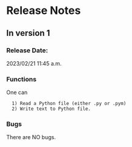# Release Notes
## In version 1
### Release Date:
2023/02/21 11:45 a.m.

### Functions
One can 
      
      1) Read a Python file (either .py or .pym) 
      2) Write text to Python file.

### Bugs
There are NO bugs.
